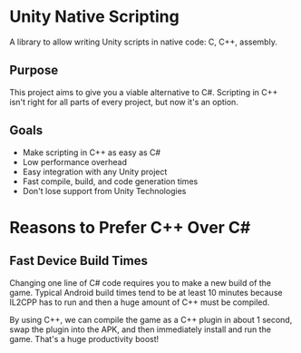 # Unity Native Scripting

A library to allow writing Unity scripts in native code: C, C++, assembly.

## Purpose

This project aims to give you a viable alternative to C#. Scripting in C++ isn't right for all parts of every project, but now it's an option.

## Goals

* Make scripting in C++ as easy as C#
* Low performance overhead
* Easy integration with any Unity project
* Fast compile, build, and code generation times
* Don't lose support from Unity Technologies

# Reasons to Prefer C++ Over C# #

## Fast Device Build Times

Changing one line of C# code requires you to make a new build of the game. Typical Android build times tend to be at least 10 minutes because IL2CPP has to run and then a huge amount of C++ must be compiled.

By using C++, we can compile the game as a C++ plugin in about 1 second, swap the plugin into the APK, and then immediately install and run the game. That's a huge productivity boost!

